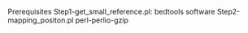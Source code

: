 Prerequisites
  Step1-get_small_reference.pl:
    bedtools software
  Step2-mapping_positon.pl
    perl-perlio-gzip
